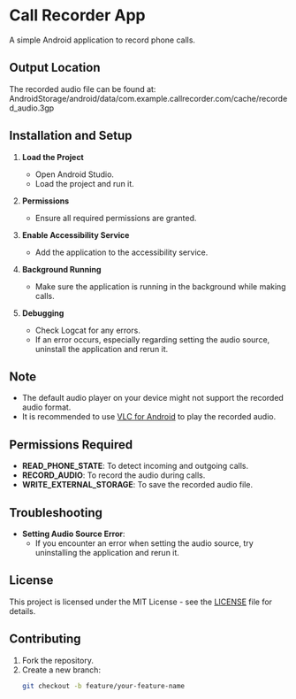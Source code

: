# Call Recorder App

A simple Android application to record phone calls.

## Output Location
The recorded audio file can be found at: AndroidStorage/android/data/com.example.callrecorder.com/cache/recorded_audio.3gp


## Installation and Setup

1. **Load the Project**
   - Open Android Studio.
   - Load the project and run it.

2. **Permissions**
   - Ensure all required permissions are granted.

3. **Enable Accessibility Service**
   - Add the application to the accessibility service.

4. **Background Running**
   - Make sure the application is running in the background while making calls.

5. **Debugging**
   - Check Logcat for any errors.
   - If an error occurs, especially regarding setting the audio source, uninstall the application and rerun it.

## Note
- The default audio player on your device might not support the recorded audio format.
- It is recommended to use [VLC for Android](https://play.google.com/store/apps/details?id=org.videolan.vlc) to play the recorded audio.

## Permissions Required

- **READ_PHONE_STATE**: To detect incoming and outgoing calls.
- **RECORD_AUDIO**: To record the audio during calls.
- **WRITE_EXTERNAL_STORAGE**: To save the recorded audio file.

## Troubleshooting

- **Setting Audio Source Error**:
  - If you encounter an error when setting the audio source, try uninstalling the application and rerun it.

## License
This project is licensed under the MIT License - see the [LICENSE](LICENSE) file for details.

## Contributing
1. Fork the repository.
2. Create a new branch:
   ```sh
   git checkout -b feature/your-feature-name
